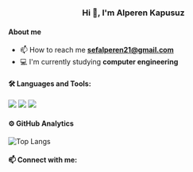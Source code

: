 <h3 align="center">Hi 👋, I'm Alperen Kapusuz</h3>

<h4 align="left">About me</h4>

- 📫 How to reach me **sefalperen21@gmail.com**
- 💻 I'm currently studying **computer engineering**

<h4 align="left">🛠  Languages and Tools:</h4>

<img src="https://img.shields.io/badge/JavaScript-323330?style=for-the-badge&logo=javascript&logoColor=F7DF1E"> <img src="https://img.shields.io/badge/React-lightblue?style=for-the-badge&logo=react&logoColor=blue">
<img src="https://img.shields.io/badge/React%20Native-lightblue?style=for-the-badge&logo=react&logoColor=blue">

<h4 align="left">⚙️  GitHub Analytics</h4>

![Top Langs](https://github-readme-stats.vercel.app/api/top-langs/?username=alperenkapusuz&layout=compact&theme=cobalt)

<h4 align="left">📫  Connect with me:</h4>
<p align="left">
<a href="https://linkedin.com/in/alperen-kapusuz-a72a381a5" target="blank"><img align="center" src="https://raw.githubusercontent.com/rahuldkjain/github-profile-readme-gener
